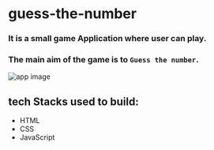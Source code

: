 # guess-the-number
### It is a small game Application where user can play.
### The main aim of the game is to `Guess the number`.
![app image](https://user-images.githubusercontent.com/89634533/190730425-e58ae527-360a-4d2c-9ffa-0f25014b6002.jpg)
## tech Stacks used to build:
  - HTML
  - CSS
  - JavaScript
